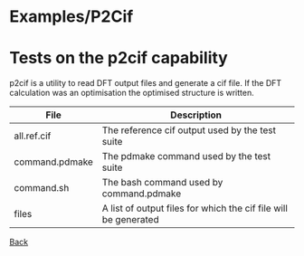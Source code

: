 # Examples/P2Cif
# Tests on the p2cif capability

p2cif is a utility to read DFT output files and generate a cif file.  If the DFT calculation was an optimisation the optimised structure is written.

| **File**       | **Description**                                               |
| -------------- | ------------------------------------------------------------- |
| all.ref.cif    | The reference cif output used by the test suite               |
| command.pdmake | The pdmake command used by the test suite                     |
| command.sh     | The bash command used by command.pdmake                       |
| files          | A list of output files for which the cif file will be generated |

[Back](..)
